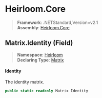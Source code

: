 # Heirloom.Core

> **Framework**: .NETStandard,Version=v2.1  
> **Assembly**: [Heirloom.Core][0]

## Matrix.Identity (Field)

> **Namespace**: [Heirloom][0]  
> **Declaring Type**: [Matrix][1]

#### Identity

The identity matrix.

```cs
public static readonly Matrix Identity
```

[0]: ../../../Heirloom.Core.md
[1]: ../Matrix.md
